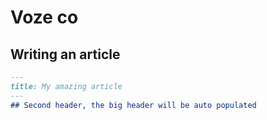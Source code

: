 # Voze co
## Writing an article
```markdown
---
title: My amazing article
---
## Second header, the big header will be auto populated
```
